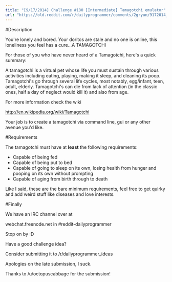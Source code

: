 ```yaml
---
title: "[9/17/2014] Challenge #180 [Intermediate] Tamagotchi emulator"
url: "https://old.reddit.com/r/dailyprogrammer/comments/2gryun/9172014_challenge_180_intermediate_tamagotchi/"
---
```


#Description

You're lonely and bored. Your doritos are stale and no one is online, this loneliness you feel has a cure...A TAMAGOTCHI


For those of you who have never heard of a Tamagotchi, here's a quick summary:


A tamagotchi is a virtual pet whose life you must sustain through various activities including eating, playing, making it sleep, and cleaning its poop. Tamagotchi's go through several life cycles, most notably, egg/infant, teen, adult, elderly. Tamagotchi's can die from lack of attention (in the classic ones, half a day of neglect would kill it) and also from age.


For more information check the wiki

http://en.wikipedia.org/wiki/Tamagotchi

Your job is to create a tamagotchi via command line, gui or any other avenue you'd like.


#Requirements

The tamagotchi must have at **least** the following requirements:

* Capable of being fed
* Capable of being put to bed
* Capable of going to sleep on its own, losing health from hunger and pooping on its own without prompting
* Capable of aging from birth through to death

Like I said, these are the bare minimum requirements, feel free to get quirky and add weird stuff like diseases and love interests.


#Finally

We have an IRC channel over at 


webchat.freenode.net in #reddit-dailyprogrammer


Stop on by :D


Have a good challenge idea?

Consider submitting it to /r/dailyprogrammer_ideas


Apologies on the late submission, I suck.

Thanks to /u/octopuscabbage for the submission!